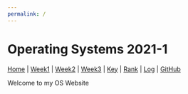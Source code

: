 ```yaml
---
permalink: /
---
```


# Operating Systems 2021-1

[Home]() |
[Week1](W01/) |
[Week2](W02/) |
[Week3](W03/) |
[Key](TXT/mypubkey.txt) |
[Rank](TXT/myrank.txt) |
[Log](TXT/mylog.txt) |
[GitHub](https://github.com/nofamex/os211)

Welcome to my OS Website
